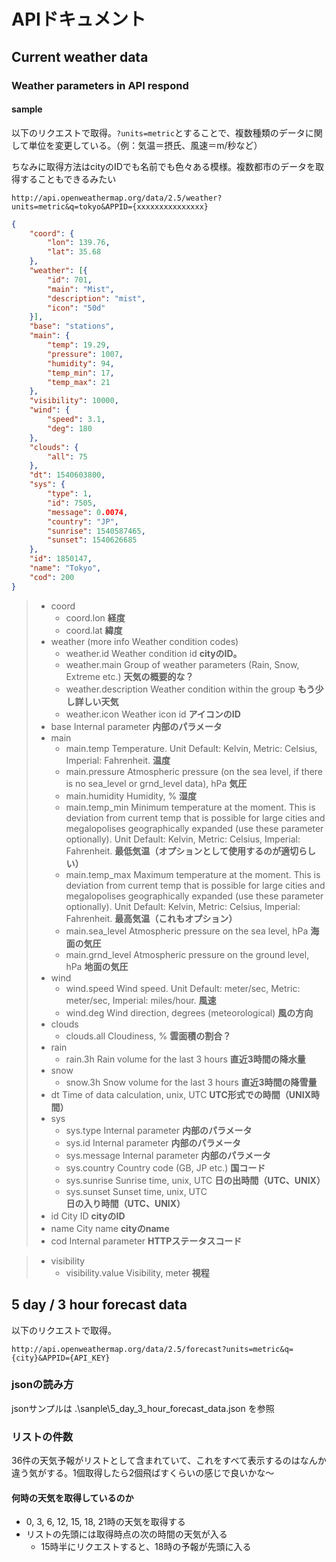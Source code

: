 # APIドキュメント

## Current weather data

### Weather parameters in API respond

#### sample

以下のリクエストで取得。`?units=metric`とすることで、複数種類のデータに関して単位を変更している。（例：気温＝摂氏、風速＝m/秒など）

ちなみに取得方法はcityのIDでも名前でも色々ある模様。複数都市のデータを取得することもできるみたい

```
http://api.openweathermap.org/data/2.5/weather?units=metric&q=tokyo&APPID={xxxxxxxxxxxxxxx}
```

```json
{
    "coord": {
        "lon": 139.76,
        "lat": 35.68
    },
    "weather": [{
        "id": 701,
        "main": "Mist",
        "description": "mist",
        "icon": "50d"
    }],
    "base": "stations",
    "main": {
        "temp": 19.29,
        "pressure": 1007,
        "humidity": 94,
        "temp_min": 17,
        "temp_max": 21
    },
    "visibility": 10000,
    "wind": {
        "speed": 3.1,
        "deg": 180
    },
    "clouds": {
        "all": 75
    },
    "dt": 1540603800,
    "sys": {
        "type": 1,
        "id": 7505,
        "message": 0.0074,
        "country": "JP",
        "sunrise": 1540587465,
        "sunset": 1540626685
    },
    "id": 1850147,
    "name": "Tokyo",
    "cod": 200
}
```

>  - coord
>     - coord.lon **経度**
>     - coord.lat **緯度**
> - weather (more info Weather condition codes)
>     - weather.id Weather condition id **cityのID。**
>     - weather.main Group of weather parameters (Rain, Snow, Extreme etc.) **天気の概要的な？**
>     - weather.description Weather condition within the group **もう少し詳しい天気**
>     - weather.icon Weather icon id **アイコンのID**
> - base Internal parameter **内部のパラメータ**
> - main
>     - main.temp Temperature. Unit Default: Kelvin, Metric: Celsius, Imperial: Fahrenheit. **温度**
>     - main.pressure Atmospheric pressure (on the sea level, if there is no sea_level or grnd_level data), hPa **気圧**
>     - main.humidity Humidity, % **湿度**
>     - main.temp_min Minimum temperature at the moment. This is deviation from current temp that is possible for large cities and megalopolises geographically expanded (use these parameter optionally). Unit Default: Kelvin, Metric: Celsius, Imperial: Fahrenheit. **最低気温（オプションとして使用するのが適切らしい）**
>     - main.temp_max Maximum temperature at the moment. This is deviation from current temp that is possible for large cities and megalopolises geographically expanded (use these parameter optionally). Unit Default: Kelvin, Metric: Celsius, Imperial: Fahrenheit. **最高気温（これもオプション）**
>     - main.sea_level Atmospheric pressure on the sea level, hPa **海面の気圧**
>     - main.grnd_level Atmospheric pressure on the ground level, hPa **地面の気圧**
> - wind
>     - wind.speed Wind speed. Unit Default: meter/sec, Metric: meter/sec, Imperial: miles/hour. **風速**
>     - wind.deg Wind direction, degrees (meteorological) **風の方向**
> - clouds
>     - clouds.all Cloudiness, % **雲面積の割合？**
> - rain
>     - rain.3h Rain volume for the last 3 hours **直近3時間の降水量**
> - snow
>     - snow.3h Snow volume for the last 3 hours **直近3時間の降雪量**
> - dt Time of data calculation, unix, UTC **UTC形式での時間（UNIX時間）**
> - sys
>     - sys.type Internal parameter **内部のパラメータ**
>     - sys.id Internal parameter **内部のパラメータ**
>     - sys.message Internal parameter **内部のパラメータ**
>     - sys.country Country code (GB, JP etc.) **国コード**
>     - sys.sunrise Sunrise time, unix, UTC **日の出時間（UTC、UNIX）**
>     - sys.sunset Sunset time, unix, UTC **日の入り時間（UTC、UNIX）**
> - id City ID **cityのID**
> - name City name **cityのname**
> - cod Internal parameter **HTTPステータスコード**

> - visibility 
>     - visibility.value Visibility, meter **視程**

## 5 day / 3 hour forecast data

以下のリクエストで取得。

```
http://api.openweathermap.org/data/2.5/forecast?units=metric&q={city}&APPID={API_KEY}
```

### jsonの読み方

jsonサンプルは .\sanple\5_day_3_hour_forecast_data.json を参照

### リストの件数

36件の天気予報がリストとして含まれていて、これをすべて表示するのはなんか違う気がする。1個取得したら2個飛ばすくらいの感じで良いかな～

#### 何時の天気を取得しているのか

- 0, 3, 6, 12, 15, 18, 21時の天気を取得する
- リストの先頭には取得時点の次の時間の天気が入る
    - 15時半にリクエストすると、18時の予報が先頭に入る

